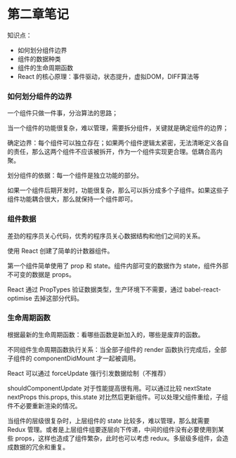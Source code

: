 # 第二章笔记

知识点：

- 如何划分组件边界
- 组件的数据种类
- 组件的生命周期函数
- React 的核心原理：事件驱动，状态提升，虚拟DOM，DIFF算法等



### 如何划分组件的边界

一个组件只做一件事，分治算法的思路；

当一个组件的功能很复杂，难以管理，需要拆分组件，关键就是确定组件的边界；

确定边界：每个组件可以独立存在；如果两个组件逻辑太紧密，无法清晰定义各自的责任，那么这两个组件不应该被拆开，作为一个组件实现更合理。低耦合高内聚。

划分组件的依据：每一个组件是独立功能的部分。

如果一个组件后期开发时，功能很复杂，那么可以拆分成多个子组件。如果这些子组件功能耦合很大，那么就保持一个组件即可。



### 组件数据

差劲的程序员关心代码，优秀的程序员关心数据结构和他们之间的关系。

使用 React 创建了简单的计数器组件。

第一个组件简单使用了 prop 和 state。组件内部可变的数据作为 state，组件外部不可变的数据是 props。

React 通过 PropTypes 验证数据类型，生产环境下不需要，通过 babel-react-optimise 去掉这部分代码。



### 生命周期函数

根据最新的生命周期函数：看哪些函数是新加入的，哪些是废弃的函数。

不同组件生命周期函数执行关系：当全部子组件的 render 函数执行完成后，全部子组件的 componentDidMount 才一起被调用。

React 可以通过 forceUpdate 强行引发数据绘制（不推荐）

shouldComponentUpdate 对于性能提高很有用。可以通过比较 nextState nextProps this.props, this.state 对比然后更新组件。可以处理父组件重绘，子组件不必要重新渲染的情况。



当组件的层级很复杂时，上层组件的 state 比较多，难以管理，那么就需要 Redux 管理。或者是上层组件组要逐层向下传递，中间的组件没有必要使用到某些 props，这样也造成了组件繁杂，此时也可以考虑 redux。多层级多组件，会造成数据的冗余和重复。


